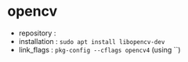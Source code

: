 # opencv

- repository :
- installation : `sudo apt install libopencv-dev`
- link_flags : `pkg-config --cflags opencv4` (using \`\`)
